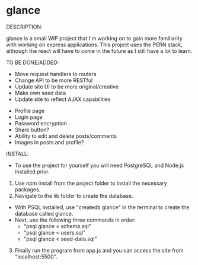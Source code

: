 # glance

DESCRIPTION:

glance is a small WIP project that I'm working on to gain more familiarity with working on express applications.
This project uses the PERN stack, although the react will have to come in the future as I still have a lot to learn.

TO BE DONE/ADDED:

- Move request handlers to routers
- Change API to be more RESTful
- Update site UI to be more original/creative
- Make own seed data
- Update site to reflect AJAX capabilities

* Profile page
* Login page
* Password encryption
* Share button?
* Ability to edit and delete posts/comments
* Images in posts and profile?

INSTALL:

- To use the project for yourself you will need PostgreSQL and Node.js installed prior.

1. Use npm install from the project folder to install the necessary packages.
2. Navigate to the lib folder to create the database.

- With PSQL installed, use "createdb glance" in the terminal to create the database called glance.
- Next, use the following three commands in order:
  - "psql glance < schema.sql"
  - "psql glance < users.sql"
  - "psql glance < seed-data.sql"

3. Finally run the program from app.js and you can access the site from "localhost:5500".
